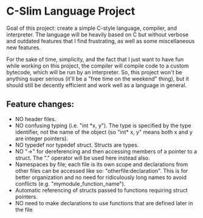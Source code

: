 # C-Slim Language Project

Goal of this project: create a simple C-style language, compiler, and
interpreter. The language will be heavily based on C but without verbose and outdated features that I find frustrating, as well as some miscellaneous new
features. 

For the sake of time, simplicity, and the fact that I just want to 
have fun while working on this project, the compiler will compile code to a 
custom bytecode, which will be run by an interpreter. So, this project won't be
anything super serious (it'll be a "free time on the weekend" thing), but it 
should still be decently efficient and work well as a language in general.

## Feature changes:

* NO header files.
* NO confusing typing (i.e. "int \*x, y"). The type is specified by the type identifier, not the name of the object (so "int\* x, y" means both x and y are integer pointers).
* NO typedef nor typedef struct. Structs are types. 
* NO "->" for dereferencing and then accessing members of a pointer to a struct. The "." operator will be used here instead also.
* Namespaces by file; each file is its own scope and declarations from other files can be accessed like so: "otherfile:declaration". This is for better organization and no need for ridiculously long names to avoid conflicts (e.g. "mymodule\_function\_name").
* Automatic referencing of structs passed to functions requiring struct pointers.
* NO need to make declarations to use functions that are defined later in the file
